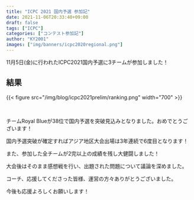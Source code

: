 ```yaml
---
title: "ICPC 2021 国内予選 参加記"
date: 2021-11-06T20:33:40+09:00
draft: false
tags: ["ICPC"]
categories: ["コンテスト参加記"]
author: "KY2001"
images: ["img/banners/icpc2020regional.png"]
---
```


11月5日(金)に行われたICPC2021国内予選に3チームが参加しました！

<!--more-->

## 結果

{{< figure src="/img/blog/icpc2021prelim/ranking.png" width="700" >}}

</br>

チームRoyal Blueが38位で国内予選を突破見込みとなりました。おめでとうございます！

国内予選突破が確定すればアジア地区大会出場は3年連続で6度目となります！

また、参加した全チームが2完以上の成績を残し大健闘しました！

大会後はそのまま感想戦を行い、出題された問題について議論を深めました。

コーチ、応援してくださった皆様、運営の方々ありがとうございました。

今後も応援よろしくお願いします！